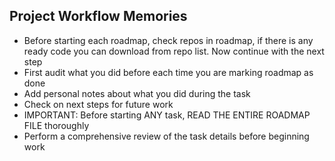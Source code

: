 ## Project Workflow Memories
- Before starting each roadmap, check repos in roadmap, if there is any ready code you can download from repo list. Now continue with the next step
- First audit what you did before each time you are marking roadmap as done
- Add personal notes about what you did during the task
- Check on next steps for future work
- IMPORTANT: Before starting ANY task, READ THE ENTIRE ROADMAP FILE thoroughly
- Perform a comprehensive review of the task details before beginning work